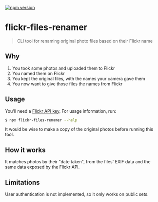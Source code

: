 [![npm version](https://badge.fury.io/js/check-es-compat.svg)](https://badge.fury.io/js/flickr-files-renamer)

# flickr-files-renamer

> CLI tool for renaming original photo files based on their Flickr name

## Why

1. You took some photos and uploaded them to Flickr
1. You named them on Flickr
1. You kept the original files, with the names your camera gave them
1. You now want to give those files the names from Flickr

## Usage

You'll need a [Flickr API key](https://www.flickr.com/services/api/misc.api_keys.html). For usage information, run:

```bash
$ npx flickr-files-renamer --help
```

It would be wise to make a copy of the original photos before running this tool.

## How it works

It matches photos by their "date taken", from the files' EXIF data and the same data exposed by the Flickr API.

## Limitations

User authentication is not implemented, so it only works on public sets.
